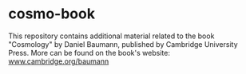 # cosmo-book
This repository contains additional material related to the book "Cosmology" by Daniel Baumann, published by Cambridge University Press. More can be found on the book's website: www.cambridge.org/baumann
